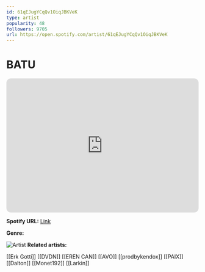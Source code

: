 ```yaml
---
id: 61qEJugYCqQv1OiqJBKVeK
type: artist
popularity: 48
followers: 9705
url: https://open.spotify.com/artist/61qEJugYCqQv1OiqJBKVeK
---
```

# BATU

<iframe style="border-radius:12px" src="https://open.spotify.com/embed/artist/61qEJugYCqQv1OiqJBKVeK" width="100%" height="352" frameBorder="0" allowfullscreen="" allow="autoplay; clipboard-write; encrypted-media; fullscreen; picture-in-picture" loading="lazy"></iframe>

**Spotify URL:** [Link](https://open.spotify.com/artist/61qEJugYCqQv1OiqJBKVeK)

**Genre:** 

![Artist](https://i.scdn.co/image/ab6761610000e5eb00746e5e5cb139eaa484a59d)
**Related artists:**

[[Erk Gotti]]
[[DVDN]]
[[EREN CAN]]
[[AVO]]
[[prodbykendox]]
[[PAIX]]
[[Dalton]]
[[Monet192]]
[[Larkin]]
